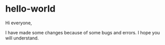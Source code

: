 # hello-world

Hi everyone,

I have made some changes because of some bugs and errors.
I hope you will understand.
